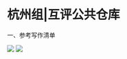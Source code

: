 # 杭州组|互评公共仓库

一、参考写作清单


![](http://d3.freep.cn/3tb_160320235314mk3f561090.jpg)
![](http://d3.freep.cn/3tb_160320235315rjpy561090.jpg)
